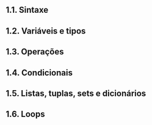 
## 1.1. Sintaxe

## 1.2. Variáveis e tipos

## 1.3. Operações

## 1.4. Condicionais

## 1.5. Listas, tuplas, sets e dicionários

## 1.6. Loops
